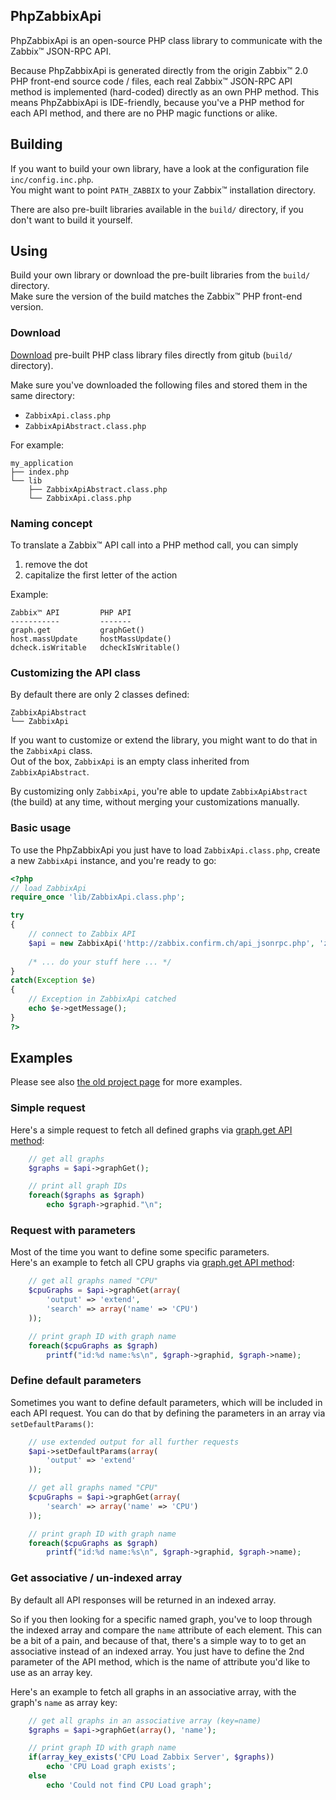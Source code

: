 ## PhpZabbixApi

PhpZabbixApi is an open-source PHP class library to communicate with the Zabbix™ JSON-RPC API.

Because PhpZabbixApi is generated directly from the origin Zabbix™ 2.0 PHP front-end source code / files, each real Zabbix™ JSON-RPC API method is implemented (hard-coded) directly as an own PHP method. This means PhpZabbixApi is IDE-friendly, because you've a PHP method for each API method, and there are no PHP magic functions or alike.

## Building

If you want to build your own library, have a look at the configuration file `inc/config.inc.php`.  
You might want to point `PATH_ZABBIX`  to your Zabbix™ installation directory.

There are also pre-built libraries available in the `build/` directory, if you don't want to build it yourself.

## Using

Build your own library or download the pre-built libraries from the `build/` directory.  
Make sure the version of the build matches the Zabbix™ PHP front-end version.

### Download

[Download](https://github.com/domibarton/PhpZabbixApi/tree/master/build)  pre-built PHP class library files directly from gitub (`build/` directory).

Make sure you've downloaded the following files and stored them in the same directory:

* `ZabbixApi.class.php` 
* `ZabbixApiAbstract.class.php`

For example:

```
my_application
├── index.php
└── lib
    ├── ZabbixApiAbstract.class.php
    └── ZabbixApi.class.php
```

### Naming concept

To translate a Zabbix™ API call into a PHP method call, you can simply

1. remove the dot
2. capitalize the first letter of the action

Example:

```
Zabbix™ API         PHP API
-----------         -------
graph.get           graphGet()
host.massUpdate     hostMassUpdate()
dcheck.isWritable   dcheckIsWritable()
```

### Customizing the API class

By default there are only 2 classes defined:

```
ZabbixApiAbstract
└── ZabbixApi
```

If you want to customize or extend the library, you might want to do that in the `ZabbixApi` class.  
Out of the box, `ZabbixApi` is an empty class inherited from `ZabbixApiAbstract`.

By customizing only `ZabbixApi`, you're able to update `ZabbixApiAbstract` (the build) at any time, without merging your customizations manually.

### Basic usage

To use the PhpZabbixApi you just have to load `ZabbixApi.class.php`, create a new `ZabbixApi` instance, and you're ready to go:

```php
<?php
// load ZabbixApi
require_once 'lib/ZabbixApi.class.php';

try 
{
    // connect to Zabbix API
    $api = new ZabbixApi('http://zabbix.confirm.ch/api_jsonrpc.php', 'zabbix', 'admin');
    
    /* ... do your stuff here ... */
} 
catch(Exception $e) 
{
    // Exception in ZabbixApi catched
    echo $e->getMessage();
}
?>
```

## Examples

Please see also [the old project page](http://zabbixapi.confirm.ch/) for more examples.  

### Simple request

Here's a simple request to fetch all defined graphs via [graph.get API method](https://www.zabbix.com/documentation/2.4/manual/api/reference/graph/get):

```php
    // get all graphs
    $graphs = $api->graphGet();

    // print all graph IDs
    foreach($graphs as $graph)
        echo $graph->graphid."\n";
```

### Request with parameters

Most of the time you want to define some specific parameters.  
Here's an example to fetch all CPU graphs via [graph.get API method](https://www.zabbix.com/documentation/2.4/manual/api/reference/graph/get):

```php
    // get all graphs named "CPU"
    $cpuGraphs = $api->graphGet(array(
        'output' => 'extend',
        'search' => array('name' => 'CPU')
    ));

    // print graph ID with graph name
    foreach($cpuGraphs as $graph)
        printf("id:%d name:%s\n", $graph->graphid, $graph->name);
```

### Define default parameters

Sometimes you want to define default parameters, which will be included in each API request.
You can do that by defining the parameters in an array via `setDefaultParams()`:

```php
    // use extended output for all further requests
    $api->setDefaultParams(array(
        'output' => 'extend'
    ));

    // get all graphs named "CPU"
    $cpuGraphs = $api->graphGet(array(
        'search' => array('name' => 'CPU')
    ));

    // print graph ID with graph name
    foreach($cpuGraphs as $graph)
        printf("id:%d name:%s\n", $graph->graphid, $graph->name);
```

### Get associative / un-indexed array

By default all API responses will be returned in an indexed array.

So if you then looking for a specific named graph, you've to loop through the indexed array and compare the `name` attribute of each element. This can be a bit of a pain, and because of that, there's a simple way to to get an associative instead of an indexed array. You just have to define the 2nd parameter of the API method, which is the name of attribute you'd like to use as an array key.

Here's an example to fetch all graphs in an associative array, with the graph's `name` as array key:

```php
    // get all graphs in an associative array (key=name)
    $graphs = $api->graphGet(array(), 'name');

    // print graph ID with graph name
    if(array_key_exists('CPU Load Zabbix Server', $graphs))
        echo 'CPU Load graph exists';
    else
        echo 'Could not find CPU Load graph';
```

